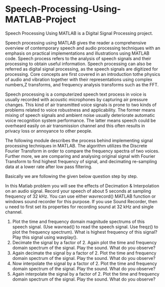 # Speech-Processing-Using-MATLAB-Project
Speech Processing Using MATLAB is a Digital Signal Processing project. 

Speech processing using MATLAB gives the reader a comprehensive overview of contemporary speech and audio processing techniques with an emphasis on practical implementations and illustrations using MATLAB code. Speech process refers to the analysis of speech signals and their processing to obtain useful information.
Speech processing can also be referred as digital signal processing, as the speech signals are digitized for processing. Core concepts are first covered in an introduction tothe physics of audio and vibration together with their representations using complex numbers,Z transforms, and frequency analysis transforms such as the FFT.

Speech processing is a computerized speech text process in voice is usually recorded with acoustic microphones by capturing air pressure changes. This kind of air transmitted voice signals is prone to two kinds of problems related to voice robustness and applicability. The former means mixing of speech signals and ambient noise usually deteriorate automatic voice recognition system performance. The latter means speech could be overheard easily on air transmission channel and this often results in privacy loss or annoyance to other people.

The following module describes the process behind implementing signal processing techniques in MATLAB. The algorithm utilizes the Discrete Fourier Transform in order to compare the frequency spectra of two voices. Further more, we are comparing and analysing original signal with Fourier Transform to find highest frequency of signal, and decimating re-sampling data at a lower rate after low pass filtering.


Basically we are following the given below question step by step. 

In this Matlab problem you will see the effects of Decimation &amp; Interpolation on an audio signal. 
Record your speech of about 5 seconds at sampling frequency of 32 kHz. You can use either wavrecord() MATLAB function or windows sound recorder for this purpose. If you use Sound Recorder, then u need to first set its properties for recording sound at 32 kHz and single channel. 
1. Plot the time and frequency domain magnitude spectrums of this speech signal. (Use wavread() to read the speech signal. Use freqz() to plot the frequency spectrum). What is highest frequency of this signal? Play this signal using wavplay(). 
2. Decimate the signal by a factor of 2. Again plot the time and frequency domain spectrum of the signal. Play the sound. What do you observe? 
3. Again decimate the signal by a factor of 2. Plot the time and frequency domain spectrum of the signal. Play the sound. What do you observe? 
4. Now interpolate the signal by a factor of 2. Plot the time and frequency domain spectrum of the signal. Play the sound. What do you observe? 
5. Again interpolate the signal by a factor of 2. Plot the time and frequency domain spectrum of the signal. Play the sound. What do you observe?
